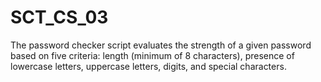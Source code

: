 # SCT_CS_03
 The password checker script evaluates the strength of a given password based on five criteria: length (minimum of 8 characters), presence of lowercase letters, uppercase letters, digits, and special characters. 

